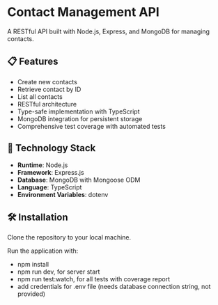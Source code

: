 # Contact Management API

A RESTful API built with Node.js, Express, and MongoDB for managing contacts.

## 📋 Features

- Create new contacts
- Retrieve contact by ID
- List all contacts
- RESTful architecture
- Type-safe implementation with TypeScript
- MongoDB integration for persistent storage
- Comprehensive test coverage with automated tests

## 🚀 Technology Stack

- **Runtime**: Node.js
- **Framework**: Express.js
- **Database**: MongoDB with Mongoose ODM
- **Language**: TypeScript
- **Environment Variables**: dotenv

## 🛠️ Installation

Clone the repository to your local machine.

Run the application with:
- npm install
- npm run dev, for server start
- npm run test:watch, for all tests with coverage report
- add credentials for .env file (needs database connection string, not provided)
